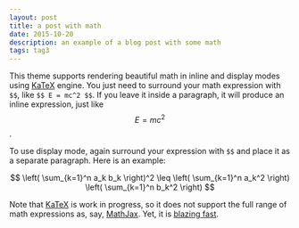 ```yaml
---
layout: post
title: a post with math
date: 2015-10-20
description: an example of a blog post with some math
tags: tag3
---
```

This theme supports rendering beautiful math in inline and display modes using [KaTeX](https://khan.github.io/KaTeX/) engine. You just need to surround your math expression with `$$`, like `$$ E = mc^2 $$`. If you leave it inside a paragraph, it will produce an inline expression, just like $$ E = mc^2 $$.

To use display mode, again surround your expression with `$$` and place it as a separate paragraph. Here is an example:

$$
\left( \sum_{k=1}^n a_k b_k \right)^2 \leq \left( \sum_{k=1}^n a_k^2 \right) \left( \sum_{k=1}^n b_k^2 \right)
$$

Note that [KaTeX](https://khan.github.io/KaTeX/) is work in progress, so it does not support the full range of math expressions as, say, [MathJax](https://www.mathjax.org/). Yet, it is [blazing fast](http://www.intmath.com/cg5/katex-mathjax-comparison.php).
